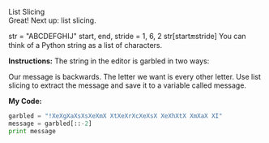 List Slicing<br>
Great! Next up: list slicing.

str = "ABCDEFGHIJ"
start, end, stride = 1, 6, 2
str[start:end:stride]
You can think of a Python string as a list of characters.

**Instructions:**
The string in the editor is garbled in two ways:

Our message is backwards.
The letter we want is every other letter.
Use list slicing to extract the message and save it to a variable called message.

**My Code:**
```python
garbled = "!XeXgXaXsXsXeXmX XtXeXrXcXeXsX XeXhXtX XmXaX XI"
message = garbled[::-2]
print message
```
